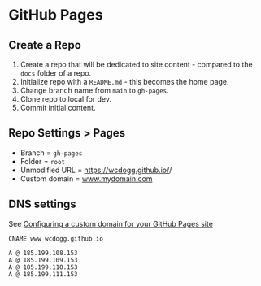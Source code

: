 # GitHub Pages

## Create a Repo

1. Create a repo that will be dedicated to site content - compared to the `docs` folder of a repo.
1. Initialize repo with a `README.md` - this becomes the home page.
1. Change branch name from `main` to `gh-pages`. 
1. Clone repo to local for dev.
1. Commit initial content. 

## Repo Settings > Pages

* Branch = `gh-pages`
* Folder = `root`
* Unmodified URL = https://wcdogg.github.io/<repo>/
* Custom domain = www.mydomain.com

## DNS settings

See [Configuring a custom domain for your GitHub Pages site](https://docs.github.com/en/pages/configuring-a-custom-domain-for-your-github-pages-site/managing-a-custom-domain-for-your-github-pages-site)

```
CNAME www wcdogg.github.io

A @ 185.199.108.153
A @ 185.199.109.153
A @ 185.199.110.153
A @ 185.199.111.153
```
